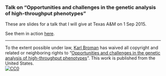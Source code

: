### Talk on &ldquo;Opportunities and challenges in the genetic analysis of high-throughput phenotypes&rdquo;

These are slides for a talk that I will give at Texas A&amp;M on 1 Sep 2015.

See them in action [here](https://www.biostat.wisc.edu/~kbroman/presentations/Texas2015).

---

To the extent possible under law,
[Karl Broman](http://github.com/kbroman)
has waived all copyright and related or neighboring rights to
&ldquo;[Opportunities and challenges in the genetic analysis of high-throughput phenotypes](https://github.com/kbroman/Talk_Texas2015)&rdquo;.
This work is published from the United States.
<br/>
[![CC0](http://i.creativecommons.org/p/zero/1.0/88x31.png)](http://creativecommons.org/publicdomain/zero/1.0/)
